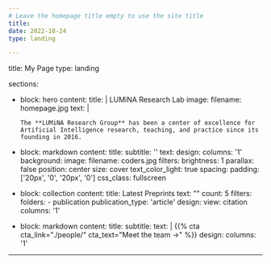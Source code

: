 ```yaml
---
# Leave the homepage title empty to use the site title
title:
date: 2022-10-24
type: landing

---
```

title: My Page
type: landing

sections:
  - block: hero
    content:
      title: |
        LUMiNA
        Research Lab
      image:
        filename: homepage.jpg
      text: |
        <br>
        
        The **LUMiNA Research Group** has been a center of excellence for Artificial Intelligence research, teaching, and practice since its founding in 2016.
  - block: markdown
    content:
      title:
      subtitle: ''
      text:
    design:
      columns: '1'
      background:
        image: 
          filename: coders.jpg
          filters:
            brightness: 1
          parallax: false
          position: center
          size: cover
          text_color_light: true
      spacing:
        padding: ['20px', '0', '20px', '0']
      css_class: fullscreen

  - block: collection
    content:
      title: Latest Preprints
      text: ""
      count: 5
      filters:
        folders:
          - publication
        publication_type: 'article'
    design:
      view: citation
      columns: '1'

  - block: markdown
    content:
      title:
      subtitle:
      text: |
        {{% cta cta_link="./people/" cta_text="Meet the team →" %}}
    design:
      columns: '1'
---
